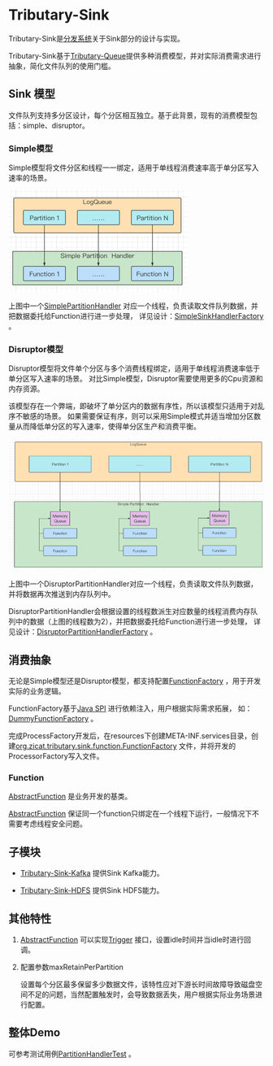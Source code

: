 # Tributary-Sink

Tributary-Sink是[分发系统](../doc/what_is_dispatcher.md)关于Sink部分的设计与实现。

Tributary-Sink基于[Tributary-Queue](../tributary-queue/README.md)提供多种消费模型，并对实际消费需求进行抽象，简化文件队列的使用门槛。

## Sink 模型

文件队列支持多分区设计，每个分区相互独立。基于此背景，现有的消费模型包括：simple、disruptor。

### Simple模型

Simple模型将文件分区和线程一一绑定，适用于单线程消费速率高于单分区写入速率的场景。

![image](../doc/picture/simple_sink_mode.png)

上图中一个[SimplePartitionHandler](tributary-sink-base/src/main/java/org/zicat/tributary/sink/handler/SimplePartitionHandler.java)
对应一个线程，负责读取文件队列数据，并把数据委托给Function进行进一步处理， 详见设计：[SimpleSinkHandlerFactory](
tributary-sink-base/src/main/java/org/zicat/tributary/sink/handler/factory/SimplePartitionHandlerFactory.java)
。

### Disruptor模型

Disruptor模型将文件单个分区与多个消费线程绑定，适用于单线程消费速率低于单分区写入速率的场景。 对比Simple模型，Disruptor需要使用更多的Cpu资源和内存资源。

该模型存在一个弊端，即破坏了单分区内的数据有序性，所以该模型只适用于对乱序不敏感的场景。 如果需要保证有序，则可以采用Simple模式并适当增加分区数量从而降低单分区的写入速率，使得单分区生产和消费平衡。

![image](../doc/picture/disruptor_sink_mode.png)

上图中一个DisruptorPartitionHandler对应一个线程，负责读取文件队列数据，并将数据再次推送到内存队列中。

DisruptorPartitionHandler会根据设置的线程数派生对应数量的线程消费内存队列中的数据（上图的线程数为2），并把数据委托给Function进行进一步处理，
详见设计：[DisruptorPartitionHandlerFactory](tributary-sink-base/src/main/java/org/zicat/tributary/sink/handler/factory/DisruptorPartitionHandlerFactory.java)
。

## 消费抽象

无论是Simple模型还是Disruptor模型，都支持配置[FunctionFactory](tributary-sink-base/src/main/java/org/zicat/tributary/sink/function/FunctionFactory.java)
，用于开发实际的业务逻辑。

FunctionFactory基于[Java SPI](https://www.journaldev.com/31602/java-spi-service-provider-interface-and-serviceloader)
进行依赖注入，用户根据实际需求拓展，
如：[DummyFunctionFactory](tributary-sink-base/src/main/java/org/zicat/tributary/sink/function/DummyFunctionFactory.java)
。

完成ProcessFactory开发后，在resources下创建META-INF.services目录，创建[org.zicat.tributary.sink.function.FunctionFactory](tributary-sink-base/src/main/resources/META-INF/services/org.zicat.tributary.sink.function.FunctionFactory)
文件，并将开发的ProcessorFactory写入文件。

### Function

[AbstractFunction](tributary-sink-base/src/main/java/org/zicat/tributary/sink/function/AbstractFunction.java)
是业务开发的基类。

[AbstractFunction](tributary-sink-base/src/main/java/org/zicat/tributary/sink/function/AbstractFunction.java)
保证同一个function只绑定在一个线程下运行，一般情况下不需要考虑线程安全问题。

## 子模块

- [Tributary-Sink-Kafka](tributary-sink-kafka) 提供Sink Kafka能力。

- [Tributary-Sink-HDFS](tributary-sink-hdfs) 提供Sink HDFS能力。

## 其他特性

1. [AbstractFunction](tributary-sink-base/src/main/java/org/zicat/tributary/sink/function/AbstractFunction.java)
   可以实现[Trigger](tributary-sink-base/src/main/java/org/zicat/tributary/sink/function/Trigger.java)
   接口，设置idle时间并当idle时进行回调。

2. 配置参数maxRetainPerPartition

   设置每个分区最多保留多少数据文件，该特性应对下游长时间故障导致磁盘空间不足的问题，当然配置触发时，会导致数据丢失，用户根据实际业务场景进行配置。

## 整体Demo

可参考测试用例[PartitionHandlerTest](tributary-sink-base/src/test/java/org/zicat/tributary/sink/test/handler/PartitionHandlerTest.java)
。